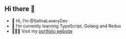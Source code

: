 ## Hi there 👋
- 👋 Hi, I’m @SelinaLaveryDev
- 🌱 I’m currently learning TypeScript, Golang and Redux
- 👩🏻‍💻 Visit my [portfolio website](https://selinalaverydev.github.io/selina-dev-portfolio/)
<!--
**SelinaLaveryDev/SelinaLaveryDev** is a ✨ _special_ ✨ repository because its `README.md` (this file) appears on your GitHub profile.

Here are some ideas to get you started:

- 🔭 I’m currently working on ...
- 🌱 I’m currently learning ...
- 👯 I’m looking to collaborate on ...
- 🤔 I’m looking for help with ...
- 💬 Ask me about ...
- 📫 How to reach me: ...
- 😄 Pronouns: ...
- ⚡ Fun fact: ...
-->
